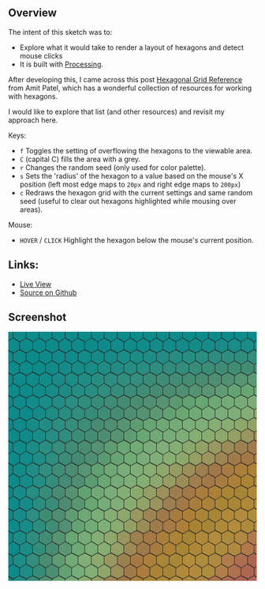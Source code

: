 ## Overview

The intent of this sketch was to:

- Explore what it would take to render a layout of hexagons and detect mouse clicks
- It is built with [Processing][processing-home].

After developing this, I came across this post [Hexagonal Grid Reference][redblobgames-hexagons] from Amit Patel, which has a wonderful collection of resources for working with hexagons.

I would like to explore that list (and other resources) and revisit my approach here.

Keys:

- `f` Toggles the setting of overflowing the hexagons to the viewable area.
- `C` (capital C) fills the area with a grey.
- `r` Changes the random seed (only used for color palette).
- `s` Sets the 'radius' of the hexagon to a value based on the mouse's X position (left most edge maps to `20px` and right edge maps to `200px`)
- `c` Redraws the hexagon grid with the current settings and same random seed (useful to clear out hexagons highlighted while mousing over areas).

Mouse:

- `HOVER` / `CLICK` Highlight the hexagon below the mouse's current position.


## Links: 

* [Live View](https://brianhonohan.com/sketchbook/processing/2016/03/15/processing-hexagonal-layout.html)
* [Source on Github](https://github.com/brianhonohan/sketchbook/tree/master/processing/hexagonal)

## Screenshot 

![image](preview.png)

[source-code]: https://github.com/brianhonohan/sketchbook/tree/master/processing/hexagonal
[processing-home]: https://processing.org
[redblobgames-hexagons]: https://www.redblobgames.com/grids/hexagons/
